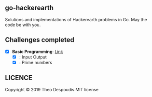 go-hackerearth
---
Solutions and implementations of Hackerearth problems in Go.
May the code be with you.

## Challenges completed

- [x] **Basic Programming**: [Link](https://www.hackerearth.com/practice/basic-programming/input-output/basics-of-input-output/tutorial/)
    - [x] : Input Output
    - [x] : Prime numbers

## LICENCE
Copyright © 2019 Theo Despoudis MIT license